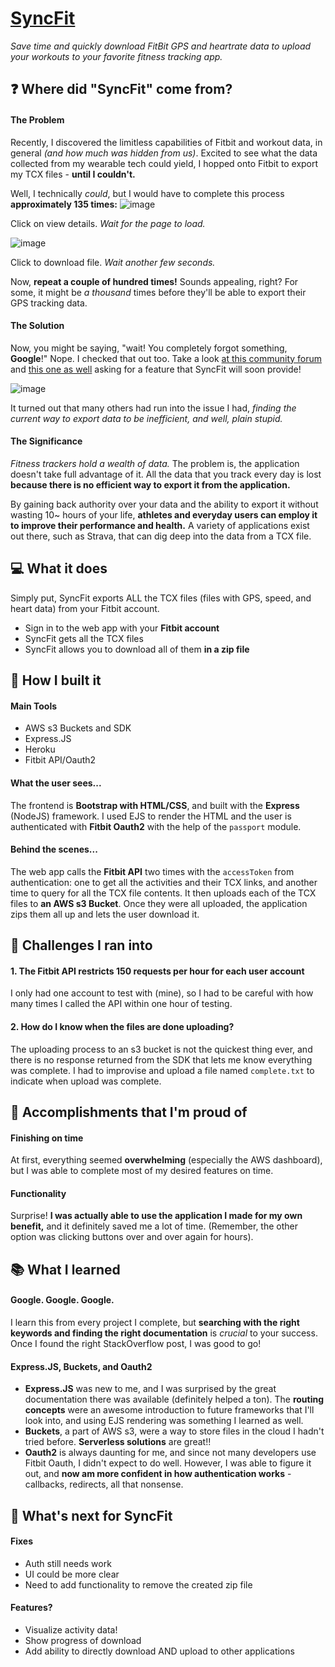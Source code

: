 # [SyncFit](https://devpost.com/software/syncfit)
*Save time and quickly download FitBit GPS and heartrate data to upload your workouts to your favorite fitness tracking app.*

## ❓ Where did "SyncFit" come from?

#### The Problem
Recently, I discovered the limitless capabilities of Fitbit and workout data, in general *(and how much was hidden from us)*. Excited to see what the data collected from my wearable tech could yield, I hopped onto Fitbit to export my TCX files - **until I couldn't.**

Well, I technically *could*,  but I would have to complete this process **approximately 135 times:**
![image](https://user-images.githubusercontent.com/69332964/112740528-e8717180-8f4b-11eb-9afd-5768280a7c84.png)

Click on view details. *Wait for the page to load.*

![image](https://user-images.githubusercontent.com/69332964/112740614-4d2ccc00-8f4c-11eb-9827-714471f8efaa.png)

Click to download file. *Wait another few seconds.*

Now, **repeat a couple of hundred times!** Sounds appealing, right? For some, it might be *a thousand* times before they'll be able to export their GPS tracking data.

#### The Solution
Now, you might be saying, "wait! You completely forgot something, **Google**!"  Nope. I checked that out too. Take a look [at this community forum](https://community.fitbit.com/t5/Feature-Suggestions/Exporting-Workouts-Activity-History/idi-p/1189474#) and [this one as well](https://community.fitbit.com/t5/Third-Party-Integrations/Exporting-Fitbit-data-to-Strava-anyone-succeeded/td-p/2755986) asking for a feature that SyncFit will soon provide!

![image](https://user-images.githubusercontent.com/69332964/112740754-a0534e80-8f4d-11eb-8f9b-e7cf80f5a30f.png)

It turned out that many others had run into the issue I had, *finding the current way to export data to be inefficient, and well, plain stupid.*

#### The Significance
*Fitness trackers hold a wealth of data.* The problem is, the application doesn't take full advantage of it. All the data that you track every day is lost **because there is no efficient way to export it from the application.**

By gaining back authority over your data and the ability to export it without wasting 10~ hours of your life, **athletes and everyday users can employ it to improve their performance and health.** A variety of applications exist out there, such as Strava, that can dig deep into the data from a TCX file. 

## 💻 What it does
Simply put, SyncFit exports ALL the TCX files (files with GPS, speed, and heart data) from your Fitbit account.
* Sign in to the web app with your **Fitbit account**
* SyncFit gets all the TCX files
* SyncFit allows you to download all of them **in a zip file**

## 🔨 How I built it
#### Main Tools
* AWS s3 Buckets and SDK
* Express.JS
* Heroku
* Fitbit API/Oauth2

#### What the user sees...
The frontend is **Bootstrap with HTML/CSS**, and built with the **Express** (NodeJS) framework. I used EJS to render the HTML and the user is authenticated with **Fitbit Oauth2** with the help of the `passport` module.

#### Behind the scenes...
The web app calls the **Fitbit API** two times with the `accessToken` from authentication: one to get all the activities and their TCX links, and another time to query for all the TCX file contents. It then uploads each of the TCX files to **an AWS s3 Bucket**. Once they were all uploaded, the application zips them all up and lets the user download it.

## 🥅 Challenges I ran into
#### 1. **The Fitbit API** restricts 150 requests per hour for each user account
I only had one account to test with (mine), so I had to be careful with how many times I called the API within one hour of testing.

#### 2. How do I know when the files are done uploading?
The uploading process to an s3 bucket is not the quickest thing ever, and there is no response returned from the SDK that lets me know everything was complete. I had to improvise and upload a file named `complete.txt` to indicate when upload was complete.

## 🎉 Accomplishments that I'm proud of
#### Finishing on time
At first, everything seemed **overwhelming** (especially the AWS dashboard), but I was able to complete most of my desired features on time.

#### Functionality
Surprise! **I was actually able to use the application I made for my own benefit,** and it definitely saved me a lot of time. (Remember, the other option was clicking buttons over and over again for hours).

## 📚 What I learned
#### Google. Google. Google.
I learn this from every project I complete, but **searching with the right keywords and finding the right documentation** is *crucial* to your success. Once I found the right StackOverflow post, I was good to go!

#### Express.JS, Buckets, and Oauth2
* **Express.JS** was new to me, and I was surprised by the great documentation there was available (definitely helped a ton). The **routing concepts** were an awesome introduction to future frameworks that I'll look into, and using EJS rendering was something I learned as well.
* **Buckets**, a part of AWS s3, were a way to store files in the cloud I hadn't tried before. **Serverless solutions** are great!!
* **Oauth2** is always daunting for me, and since not many developers use Fitbit Oauth, I didn't expect to do well. However, I was able to figure it out, and **now am more confident in how authentication works** - callbacks, redirects, all that nonsense.

## 📝 What's next for SyncFit
#### Fixes
* Auth still needs work
* UI could be more clear
* Need to add functionality to remove the created zip file

#### Features?
* Visualize activity data!
* Show progress of download
* Add ability to directly download AND upload to other applications

